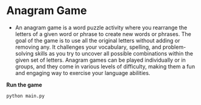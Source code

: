 # Anagram Game 
  - An anagram game is a word puzzle activity where you rearrange the letters of a given word or phrase to create new words or phrases. The goal of the game is to use all the original letters without adding or removing any. It challenges your vocabulary, spelling, and problem-solving skills as you try to uncover all possible combinations within the given set of letters. Anagram games can be played individually or in groups, and they come in various levels of difficulty, making them a fun and engaging way to exercise your language abilities.

**Run the game**

```bash
python main.py
```

